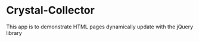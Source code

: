 # Crystal-Collector
This app is to demonstrate HTML pages dynamically update with the jQuery library
